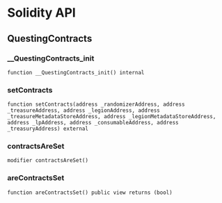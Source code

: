 # Solidity API

## QuestingContracts

### __QuestingContracts_init

```solidity
function __QuestingContracts_init() internal
```

### setContracts

```solidity
function setContracts(address _randomizerAddress, address _treasureAddress, address _legionAddress, address _treasureMetadataStoreAddress, address _legionMetadataStoreAddress, address _lpAddress, address _consumableAddress, address _treasuryAddress) external
```

### contractsAreSet

```solidity
modifier contractsAreSet()
```

### areContractsSet

```solidity
function areContractsSet() public view returns (bool)
```

